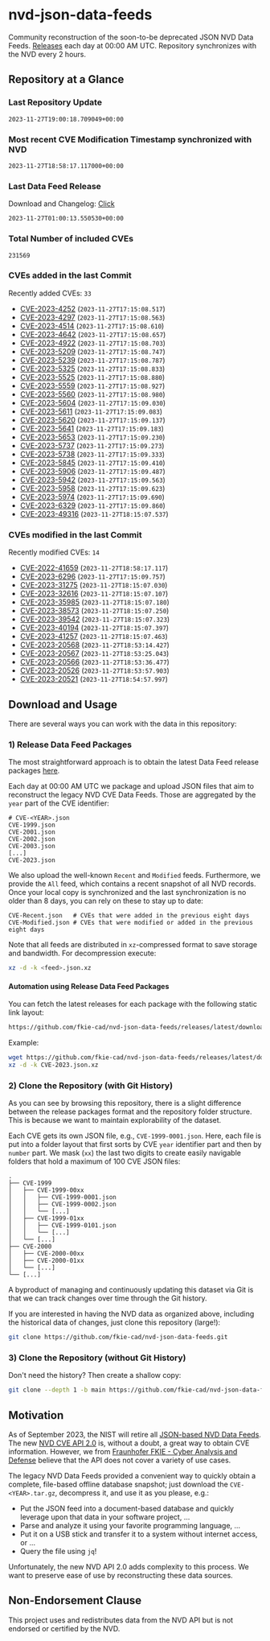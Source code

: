 # nvd-json-data-feeds

Community reconstruction of the soon-to-be deprecated JSON NVD Data Feeds. 
[Releases](https://github.com/fkie-cad/nvd-json-data-feeds/releases/latest) each day at 00:00 AM UTC.
Repository synchronizes with the NVD every 2 hours.

## Repository at a Glance

### Last Repository Update

```plain
2023-11-27T19:00:18.709049+00:00
```

### Most recent CVE Modification Timestamp synchronized with NVD

```plain
2023-11-27T18:58:17.117000+00:00
```

### Last Data Feed Release

Download and Changelog: [Click](https://github.com/fkie-cad/nvd-json-data-feeds/releases/latest)

```plain
2023-11-27T01:00:13.550530+00:00
```

### Total Number of included CVEs

```plain
231569
```

### CVEs added in the last Commit

Recently added CVEs: `33`

* [CVE-2023-4252](CVE-2023/CVE-2023-42xx/CVE-2023-4252.json) (`2023-11-27T17:15:08.517`)
* [CVE-2023-4297](CVE-2023/CVE-2023-42xx/CVE-2023-4297.json) (`2023-11-27T17:15:08.563`)
* [CVE-2023-4514](CVE-2023/CVE-2023-45xx/CVE-2023-4514.json) (`2023-11-27T17:15:08.610`)
* [CVE-2023-4642](CVE-2023/CVE-2023-46xx/CVE-2023-4642.json) (`2023-11-27T17:15:08.657`)
* [CVE-2023-4922](CVE-2023/CVE-2023-49xx/CVE-2023-4922.json) (`2023-11-27T17:15:08.703`)
* [CVE-2023-5209](CVE-2023/CVE-2023-52xx/CVE-2023-5209.json) (`2023-11-27T17:15:08.747`)
* [CVE-2023-5239](CVE-2023/CVE-2023-52xx/CVE-2023-5239.json) (`2023-11-27T17:15:08.787`)
* [CVE-2023-5325](CVE-2023/CVE-2023-53xx/CVE-2023-5325.json) (`2023-11-27T17:15:08.833`)
* [CVE-2023-5525](CVE-2023/CVE-2023-55xx/CVE-2023-5525.json) (`2023-11-27T17:15:08.880`)
* [CVE-2023-5559](CVE-2023/CVE-2023-55xx/CVE-2023-5559.json) (`2023-11-27T17:15:08.927`)
* [CVE-2023-5560](CVE-2023/CVE-2023-55xx/CVE-2023-5560.json) (`2023-11-27T17:15:08.980`)
* [CVE-2023-5604](CVE-2023/CVE-2023-56xx/CVE-2023-5604.json) (`2023-11-27T17:15:09.030`)
* [CVE-2023-5611](CVE-2023/CVE-2023-56xx/CVE-2023-5611.json) (`2023-11-27T17:15:09.083`)
* [CVE-2023-5620](CVE-2023/CVE-2023-56xx/CVE-2023-5620.json) (`2023-11-27T17:15:09.137`)
* [CVE-2023-5641](CVE-2023/CVE-2023-56xx/CVE-2023-5641.json) (`2023-11-27T17:15:09.183`)
* [CVE-2023-5653](CVE-2023/CVE-2023-56xx/CVE-2023-5653.json) (`2023-11-27T17:15:09.230`)
* [CVE-2023-5737](CVE-2023/CVE-2023-57xx/CVE-2023-5737.json) (`2023-11-27T17:15:09.273`)
* [CVE-2023-5738](CVE-2023/CVE-2023-57xx/CVE-2023-5738.json) (`2023-11-27T17:15:09.333`)
* [CVE-2023-5845](CVE-2023/CVE-2023-58xx/CVE-2023-5845.json) (`2023-11-27T17:15:09.410`)
* [CVE-2023-5906](CVE-2023/CVE-2023-59xx/CVE-2023-5906.json) (`2023-11-27T17:15:09.487`)
* [CVE-2023-5942](CVE-2023/CVE-2023-59xx/CVE-2023-5942.json) (`2023-11-27T17:15:09.563`)
* [CVE-2023-5958](CVE-2023/CVE-2023-59xx/CVE-2023-5958.json) (`2023-11-27T17:15:09.623`)
* [CVE-2023-5974](CVE-2023/CVE-2023-59xx/CVE-2023-5974.json) (`2023-11-27T17:15:09.690`)
* [CVE-2023-6329](CVE-2023/CVE-2023-63xx/CVE-2023-6329.json) (`2023-11-27T17:15:09.860`)
* [CVE-2023-49316](CVE-2023/CVE-2023-493xx/CVE-2023-49316.json) (`2023-11-27T18:15:07.537`)


### CVEs modified in the last Commit

Recently modified CVEs: `14`

* [CVE-2022-41659](CVE-2022/CVE-2022-416xx/CVE-2022-41659.json) (`2023-11-27T18:58:17.117`)
* [CVE-2023-6296](CVE-2023/CVE-2023-62xx/CVE-2023-6296.json) (`2023-11-27T17:15:09.757`)
* [CVE-2023-31275](CVE-2023/CVE-2023-312xx/CVE-2023-31275.json) (`2023-11-27T18:15:07.030`)
* [CVE-2023-32616](CVE-2023/CVE-2023-326xx/CVE-2023-32616.json) (`2023-11-27T18:15:07.107`)
* [CVE-2023-35985](CVE-2023/CVE-2023-359xx/CVE-2023-35985.json) (`2023-11-27T18:15:07.180`)
* [CVE-2023-38573](CVE-2023/CVE-2023-385xx/CVE-2023-38573.json) (`2023-11-27T18:15:07.250`)
* [CVE-2023-39542](CVE-2023/CVE-2023-395xx/CVE-2023-39542.json) (`2023-11-27T18:15:07.323`)
* [CVE-2023-40194](CVE-2023/CVE-2023-401xx/CVE-2023-40194.json) (`2023-11-27T18:15:07.397`)
* [CVE-2023-41257](CVE-2023/CVE-2023-412xx/CVE-2023-41257.json) (`2023-11-27T18:15:07.463`)
* [CVE-2023-20568](CVE-2023/CVE-2023-205xx/CVE-2023-20568.json) (`2023-11-27T18:53:14.427`)
* [CVE-2023-20567](CVE-2023/CVE-2023-205xx/CVE-2023-20567.json) (`2023-11-27T18:53:25.043`)
* [CVE-2023-20566](CVE-2023/CVE-2023-205xx/CVE-2023-20566.json) (`2023-11-27T18:53:36.477`)
* [CVE-2023-20526](CVE-2023/CVE-2023-205xx/CVE-2023-20526.json) (`2023-11-27T18:53:57.903`)
* [CVE-2023-20521](CVE-2023/CVE-2023-205xx/CVE-2023-20521.json) (`2023-11-27T18:54:57.997`)


## Download and Usage

There are several ways you can work with the data in this repository:

### 1) Release Data Feed Packages

The most straightforward approach is to obtain the latest Data Feed release packages [here](https://github.com/fkie-cad/nvd-json-data-feeds/releases/latest).

Each day at 00:00 AM UTC we package and upload JSON files that aim to reconstruct the legacy NVD CVE Data Feeds.
Those are aggregated by the `year` part of the CVE identifier:

```
# CVE-<YEAR>.json
CVE-1999.json
CVE-2001.json
CVE-2002.json
CVE-2003.json
[...]
CVE-2023.json
```

We also upload the well-known `Recent` and `Modified` feeds.
Furthermore, we provide the `All` feed, which contains a recent snapshot of all NVD records.
Once your local copy is synchronized and the last synchronization is no older than 8 days, you can rely on these to stay up to date:

```plain
CVE-Recent.json   # CVEs that were added in the previous eight days
CVE-Modified.json # CVEs that were modified or added in the previous eight days
```

Note that all feeds are distributed in `xz`-compressed format to save storage and bandwidth.
For decompression execute:

```sh
xz -d -k <feed>.json.xz
```


#### Automation using Release Data Feed Packages

You can fetch the latest releases for each package with the following static link layout:

```sh
https://github.com/fkie-cad/nvd-json-data-feeds/releases/latest/download/CVE-<YEAR>.json.xz
```

Example:

```sh
wget https://github.com/fkie-cad/nvd-json-data-feeds/releases/latest/download/CVE-2023.json.xz
xz -d -k CVE-2023.json.xz
```

### 2) Clone the Repository (with Git History)

As you can see by browsing this repository, there is a slight difference between the release packages format and the repository folder structure.
This is because we want to maintain explorability of the dataset.

Each CVE gets its own JSON file, e.g., `CVE-1999-0001.json`.
Here, each file is put into a folder layout that first sorts by CVE `year` identifier part and then by `number` part.
We mask (`xx`) the last two digits to create easily navigable folders that hold a maximum of 100 CVE JSON files:

```plain
.
├── CVE-1999
│   ├── CVE-1999-00xx
│   │   ├── CVE-1999-0001.json
│   │   ├── CVE-1999-0002.json
│   │   └── [...]
│   ├── CVE-1999-01xx
│   │   ├── CVE-1999-0101.json
│   │   └── [...]
│   └── [...]
├── CVE-2000
│   ├── CVE-2000-00xx
│   ├── CVE-2000-01xx
│   └── [...]
└── [...]
```

A byproduct of managing and continuously updating this dataset via Git is that we can track changes over time through the Git history.

If you are interested in having the NVD data as organized above, including the historical data of changes, just clone this repository (large!):

```sh
git clone https://github.com/fkie-cad/nvd-json-data-feeds.git
```

### 3) Clone the Repository (without Git History)

Don't need the history? Then create a shallow copy:

```sh
git clone --depth 1 -b main https://github.com/fkie-cad/nvd-json-data-feeds.git
```

## Motivation

As of September 2023, the NIST will retire all [JSON-based NVD Data Feeds](https://nvd.nist.gov/vuln/data-feeds#divRetirementBanner-1).
The new [NVD CVE API 2.0](https://nvd.nist.gov/developers/vulnerabilities) is, without a doubt, a great way to obtain CVE information.
However, we from [Fraunhofer FKIE - Cyber Analysis and Defense](https://www.fkie.fraunhofer.de/en/departments/cad.html) believe that the API does not cover a variety of use cases.

The legacy NVD Data Feeds provided a convenient way to quickly obtain a complete, file-based offline database snapshot; just download the `CVE-<YEAR>.tar.gz`, decompress it, and use it as you please, e.g.:

* Put the JSON feed into a document-based database and quickly leverage upon that data in your software project, ...
* Parse and analyze it using your favorite programming language, ...
* Put it on a USB stick and transfer it to a system without internet access, or ...
* Query the file using `jq`!

Unfortunately, the new NVD API 2.0 adds complexity to this process.
We want to preserve ease of use by reconstructing these data sources.

## Non-Endorsement Clause

This project uses and redistributes data from the NVD API but is not endorsed or certified by the NVD.